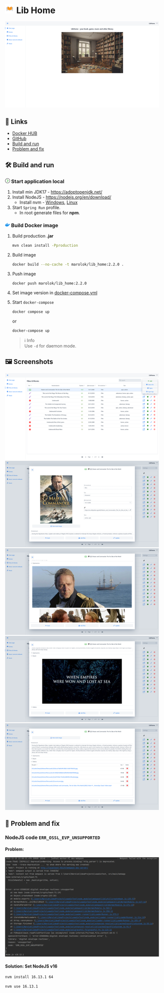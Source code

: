 # <img src="readme_files/icon/icon.png" width="30"/> Lib Home

![](readme_files/LibHome.png)

## 🔗 Links

* [Docker HUB](https://hub.docker.com/r/marolok/lib_home)
* [GitHub](https://github.com/PavelBocharov/LibHome)
* [Build and run](#build-and-run)
* [Problem and fix](#problem-and-fix)

## 🛠 Build and run

### <img src="readme_files/icon/arrow-right.png" width="16"/> Start application local

1) Install min JDK17 - https://adoptopenjdk.net/
2) Install NodeJS - https://nodejs.org/en/download/
    * Install nvm - [Windows](https://github.com/coreybutler/nvm-windows), [Linux](https://github.com/nvm-sh/nvm)
3) Start `Spring Run` profile.
    * In root generate files for **npm**.

### <img src="readme_files/icon/docker-icon.png" width="16"/> Build Docker image

1) Build production **.jar**
   ```bash 
   mvn clean install -Pproduction
   ```
2) Build image
   ```bash 
   docker build --no-cache -t marolok/lib_home:2.2.0 .
   ```
3) Push image
   ```bash 
   docker push marolok/lib_home:2.2.0
   ```
4) Set image version in [docker-compose.yml](./docker-compose.yml)
5) Start `docker-compose`
   ```bash 
   docker compose up
   ``` 
   or
   ```bash 
   docker-compose up
   ```

   > ℹ️ Info  
   > Use `-d` for daemon mode.

## 🖼 Screenshots

![](readme_files/1.png)
![](readme_files/2.png)
![](readme_files/3.png)
![](readme_files/4.png)
![](readme_files/5.png)

## 🐛 Problem and fix

### NodeJS code `ERR_OSSL_EVP_UNSUPPORTED`

#### Problem:

![](readme_files/criptoProblems.png)

#### Solution: Set NodeJS v16

```bash 
nvm install 16.13.1 64
```

```bash 
nvm use 16.13.1
```